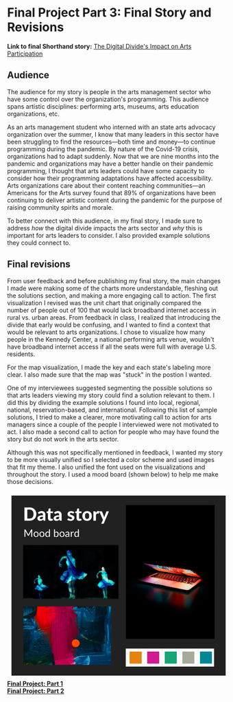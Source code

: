 # Final Project Part 3: Final Story and Revisions

**Link to final Shorthand story:** [The Digital Divide's Impact on Arts Participation](https://carnegiemellon.shorthandstories.com/the-digital-divide-impact-on-arts-participation/index.html)

## Audience
The audience for my story is people in the arts management sector who have some control over the organization's programming. This audience spans artistic disciplines: performing arts, museums, arts education organizations, etc. 

As an arts management student who interned with an state arts advocacy organization over the summer, I know that many leaders in this sector have been struggling to find the resources—both time and money—to continue programming during the pandemic. By nature of the Covid-19 crisis, organizations had to adapt suddenly. Now that we are nine months into the pandemic and organizations may have a better handle on their pandemic programming, I thought that arts leaders could have some capacity to consider how their programming adaptations have affected accessibility. Arts organizations care about their content reaching communities—an Americans for the Arts survey found that 89% of organizations have been continuing to deliver artistic content during the pandemic for the purpose of raising community spirits and morale. 

To better connect with this audience, in my final story, I made sure to address *how* the digital divide impacts the arts sector and *why* this is important for arts leaders to consider. I also provided example solutions they could connect to.  

## Final revisions

From user feedback and before publishing my final story, the main changes I made were making some of the charts more understandable, fleshing out the solutions section, and making a more engaging call to action. The first visualization I revised was the unit chart that originally compared the number of people out of 100 that would lack broadband internet access in rural vs. urban areas. From feedback in class, I realized that introducing the divide that early would be confusing, and I wanted to find a context that would be relevant to arts organizations. I chose to visualize how many people in the Kennedy Center, a national performing arts venue, wouldn't have broadband internet access if all the seats were full with average U.S. residents. 

<div class="flourish-embed flourish-parliament" data-src="visualisation/4564492"><script src="https://public.flourish.studio/resources/embed.js"></script></div>

For the map visualization, I made the key and each state's labeling more clear. I also made sure that the map was "stuck" in the postion I wanted. 

One of my interviewees suggested segmenting the possible solutions so that arts leaders viewing my story could find a solution relevant to them. I did this by dividing the example solutions I found into local, regional, national, reservation-based, and international. Following this list of sample solutions, I tried to make a clearer, more motivating call to action for arts managers since a couple of the people I interviewed were not motivated to act. I also made a second call to action for people who may have found the story but do not work in the arts sector. 

Although this was not specifically mentioned in feedback, I wanted my story to be more visually unified so I selected a color scheme and used images that fit my theme. I also unified the font used on the visualizations and throughout the story. I used a mood board (shown below) to help me make those decisions.

<img src="Moodboard.png" width="500px" style="float:left;padding:10px">  

**[Final Project: Part 1](/final-project.md)**  
**[Final Project: Part 2](/final-project2.md)** 

